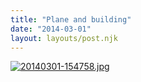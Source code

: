 ```yaml
---
title: "Plane and building"
date: "2014-03-01"
layout: layouts/post.njk
---
```


[![20140301-154758.jpg](images/20140301-154758.jpg)](http://bentsai.files.wordpress.com/2014/03/20140301-154758.jpg)
